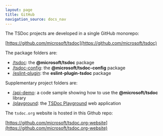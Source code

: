 ```yaml
---
layout: page
title: GitHub
navigation_source: docs_nav
---
```


The TSDoc projects are developed in a single GitHub monorepo:

  [https://github.com/microsoft/tsdoc](https://github.com/microsoft/tsdoc)

The package folders are:
- [/tsdoc](https://github.com/microsoft/tsdoc/tree/master/tsdoc): the **@microsoft/tsdoc** package
- [/tsdoc-config](https://github.com/microsoft/tsdoc/tree/master/tsdoc-config): the **@microsoft/tsdoc-config** package
- [/eslint-plugin](https://github.com/microsoft/tsdoc/tree/master/eslint-plugin): the **eslint-plugin-tsdoc** package

Supplementary project folders are:
- [/api-demo](https://github.com/microsoft/tsdoc/tree/master/api-demo): a code sample showing how to use
  the **@microsoft/tsdoc** library
- [/playground](https://github.com/microsoft/tsdoc/tree/master/playground): the [TSDoc Playground](/play) web application

The `tsdoc.org` website is hosted in this Github repo:

  [https://github.com/microsoft/tsdoc.org-website](https://github.com/microsoft/tsdoc.org-website)
